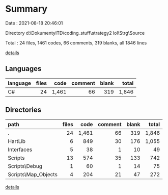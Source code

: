 # Summary

Date : 2021-08-18 20:46:01

Directory d:\DokumentyITD\coding_stuff\strategy2 lol\Strg\Source

Total : 24 files,  1461 codes, 66 comments, 319 blanks, all 1846 lines

[details](details.md)

## Languages
| language | files | code | comment | blank | total |
| :--- | ---: | ---: | ---: | ---: | ---: |
| C# | 24 | 1,461 | 66 | 319 | 1,846 |

## Directories
| path | files | code | comment | blank | total |
| :--- | ---: | ---: | ---: | ---: | ---: |
| . | 24 | 1,461 | 66 | 319 | 1,846 |
| HartLib | 6 | 849 | 30 | 176 | 1,055 |
| Interfaces | 5 | 38 | 1 | 10 | 49 |
| Scripts | 13 | 574 | 35 | 133 | 742 |
| Scripts\Debug | 1 | 60 | 1 | 14 | 75 |
| Scripts\Map_Objects | 4 | 204 | 21 | 47 | 272 |

[details](details.md)